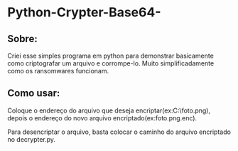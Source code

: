 # Python-Crypter-Base64-
## Sobre:
Criei esse simples programa em python para demonstrar basicamente como criptografar um arquivo e corrompe-lo. Muito simplificadamente como os ransomwares funcionam.
## Como usar:
Coloque o endereço do arquivo que deseja encriptar(ex:C:\foto.png), depois o endereço do novo arquivo encriptado(ex:foto.png.enc).

Para desencriptar o arquivo, basta colocar o caminho do arquivo encriptado no decrypter.py.

